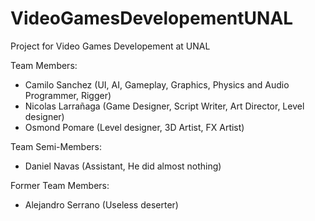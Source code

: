 # VideoGamesDevelopementUNAL
Project for Video Games Developement at UNAL

Team Members:

* Camilo Sanchez (UI, AI, Gameplay, Graphics, Physics and Audio Programmer, Rigger)
* Nicolas Larrañaga (Game Designer, Script Writer, Art Director, Level designer)
* Osmond Pomare (Level designer, 3D Artist, FX Artist)

Team Semi-Members:

* Daniel Navas (Assistant, He did almost nothing)

Former Team Members:

* Alejandro Serrano (Useless deserter)
